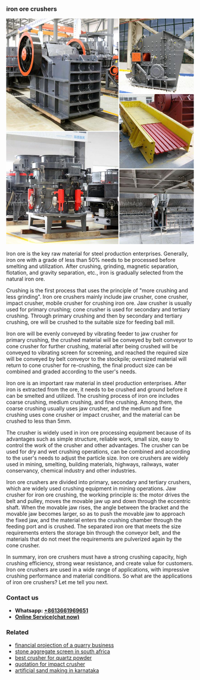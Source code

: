 <h3>iron ore crushers</h3><img src='1708586955.jpg' alt=''><p>Iron ore is the key raw material for steel production enterprises. Generally, iron ore with a grade of less than 50% needs to be processed before smelting and utilization. After crushing, grinding, magnetic separation, flotation, and gravity separation, etc., iron is gradually selected from the natural iron ore.</p><p>Crushing is the first process that uses the principle of "more crushing and less grinding". Iron ore crushers mainly include jaw crusher, cone crusher, impact crusher, mobile crusher for crushing iron ore. Jaw crusher is usually used for primary crushing; cone crusher is used for secondary and tertiary crushing. Through primary crushing and then by secondary and tertiary crushing, ore will be crushed to the suitable size for feeding ball mill.</p><p>Iron ore will be evenly conveyed by vibrating feeder to jaw crusher for primary crushing, the crushed material will be conveyed by belt conveyor to cone crusher for further crushing, material after being crushed will be conveyed to vibrating screen for screening, and reached the required size will be conveyed by belt conveyor to the stockpile; oversized material will return to cone crusher for re-crushing, the final product size can be combined and graded according to the user's needs.</p><p>Iron ore is an important raw material in steel production enterprises. After iron is extracted from the ore, it needs to be crushed and ground before it can be smelted and utilized. The crushing process of iron ore includes coarse crushing, medium crushing, and fine crushing. Among them, the coarse crushing usually uses jaw crusher, and the medium and fine crushing uses cone crusher or impact crusher, and the material can be crushed to less than 5mm.</p><p>The crusher is widely used in iron ore processing equipment because of its advantages such as simple structure, reliable work, small size, easy to control the work of the crusher and other advantages. The crusher can be used for dry and wet crushing operations, can be combined and according to the user's needs to adjust the particle size. Iron ore crushers are widely used in mining, smelting, building materials, highways, railways, water conservancy, chemical industry and other industries.</p><p>Iron ore crushers are divided into primary, secondary and tertiary crushers, which are widely used crushing equipment in mining operations. Jaw crusher for iron ore crushing, the working principle is: the motor drives the belt and pulley, moves the movable jaw up and down through the eccentric shaft. When the movable jaw rises, the angle between the bracket and the movable jaw becomes larger, so as to push the movable jaw to approach the fixed jaw, and the material enters the crushing chamber through the feeding port and is crushed. The separated iron ore that meets the size requirements enters the storage bin through the conveyor belt, and the materials that do not meet the requirements are pulverized again by the cone crusher.</p><p>In summary, iron ore crushers must have a strong crushing capacity, high crushing efficiency, strong wear resistance, and create value for customers. Iron ore crushers are used in a wide range of applications, with impressive crushing performance and material conditions. So what are the applications of iron ore crushers? Let me tell you next.</p><h3>Contact us</h3><ul><li><strong>Whatsapp:&nbsp;<a href="https://wa.me/8613661969651">+8613661969651</a></strong></li><li><a href="https://swt.shibang-china.com/?git&amp;zhl&amp;iron ore crushers"><strong>Online Service(chat now)</strong></a></li></ul><h3>Related</h3><ul><li><a href='financial projection of a quarry business.md'>financial projection of a quarry business</a></li><li><a href='stone aggregate screen in south africa.md'>stone aggregate screen in south africa</a></li><li><a href='best crusher for quartz powder.md'>best crusher for quartz powder</a></li><li><a href='quotation for impact crusher.md'>quotation for impact crusher</a></li><li><a href='artificial sand making in karnataka.md'>artificial sand making in karnataka</a></li></ul>